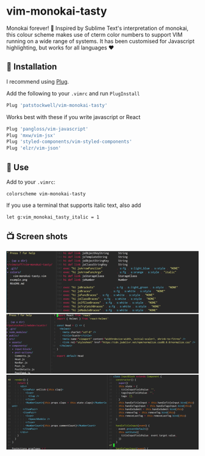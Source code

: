 # vim-monokai-tasty

Monokai forever! :tada: Inspired by Sublime Text's interpretation of monokai, this colour scheme makes use of cterm color numbers to support VIM running on a wide range of systems.
It has been customised for Javascript highlighting, but works for all languages :heart:

## :electric_plug: Installation

I recommend using [Plug](https://github.com/junegunn/vim-plug).

Add the following to your `.vimrc` and run `PlugInstall`

```javascript
Plug 'patstockwell/vim-monokai-tasty'
```

Works best with these if you write javascript or React
```javascript
Plug 'pangloss/vim-javascript'
Plug 'mxw/vim-jsx'
Plug 'styled-components/vim-styled-components'
Plug 'elzr/vim-json'
```

## :wolf: Use

Add to your `.vimrc`:

```
colorscheme vim-monokai-tasty
```

If you use a terminal that supports italic text, also add
```
let g:vim_monokai_tasty_italic = 1
```

## :tv: Screen shots

![](./example1.png)
![](./example2.png)
![](./example3.png)

